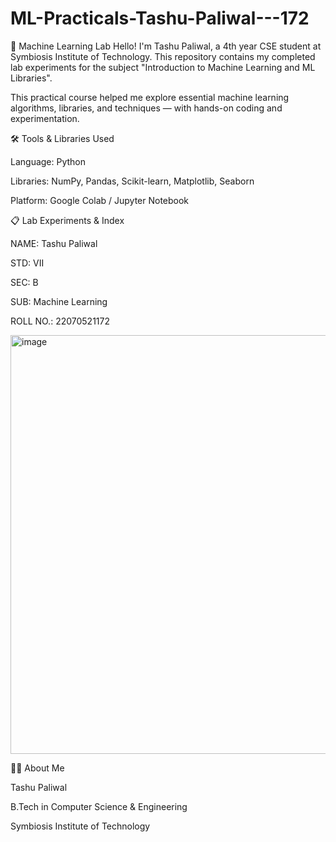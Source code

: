 # ML-Practicals-Tashu-Paliwal---172

📘 Machine Learning Lab
Hello! I'm Tashu Paliwal, a 4th year CSE student at Symbiosis Institute of Technology. This repository contains my completed lab experiments for the subject "Introduction to Machine Learning and ML Libraries".

This practical course helped me explore essential machine learning algorithms, libraries, and techniques — with hands-on coding and experimentation.

🛠️ Tools & Libraries Used

Language: Python

Libraries:  NumPy, Pandas, Scikit-learn, Matplotlib, Seaborn

Platform: Google Colab / Jupyter Notebook

📋 Lab Experiments & Index

NAME: Tashu Paliwal

STD: VII

SEC: B

SUB: Machine Learning

ROLL NO.: 22070521172

<img width="1203" height="670" alt="image" src="https://github.com/user-attachments/assets/bd23de4b-5e19-4519-aca7-59b4329b2cda" />


🙋‍♀️ About Me

Tashu Paliwal

B.Tech in Computer Science & Engineering

Symbiosis Institute of Technology
